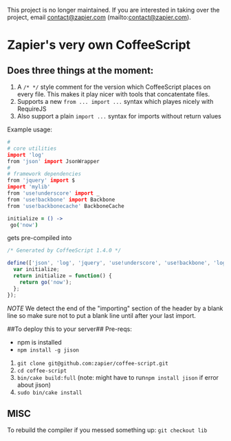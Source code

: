This project is no longer maintained. If you are interested in taking over the project, email contact@zapier.com (mailto:contact@zapier.com).

# Zapier's very own CoffeeScript

## Does three things at the moment:

1. A ```/* */``` style comment for the version which CoffeeScript places on every file. This makes it play nicer with tools that concatentate files.
2. Supports a new ```from ... import ...``` syntax which playes nicely with RequireJS
3. Also support a plain ```import ...``` syntax for imports without return values

Example usage:

```coffeescript
#
# core utilities
import 'log'
from 'json' import JsonWrapper
#
# framework dependencies 
from 'jquery' import $
import 'mylib'
from 'use!underscore' import _  
from 'use!backbone' import Backbone
from 'use!backbonecache' BackboneCache

initialize = () ->
 go('now')
```

gets pre-compiled into

```javascript
/* Generated by CoffeeScript 1.4.0 */

define(['json', 'log', 'jquery', 'use!underscore', 'use!backbone', 'log', 'mylib'], function(JsonWrapper, LogWrapper, $, _, Backbone) {
  var initialize;
  return initialize = function() {
    return go('now');
  };
});

```

*NOTE*
We detect the end of the "importing" section of the header by a blank line so make sure not to put a blank line until after your last import.

##To deploy this to your server##
Pre-reqs:
* npm is installed
* `npm install -g jison`

1. `git clone git@github.com:zapier/coffee-script.git`
2. `cd coffee-script`
3. `bin/cake build:full` (note: might have to run`npm install jison` if error about jison)
4. `sudo bin/cake install`

## MISC
To rebuild the compiler if you messed something up: ```git checkout lib```
